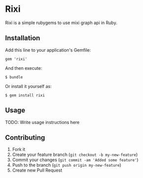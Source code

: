 # Rixi

Rixi is a simple rubygems to use mixi graph api in Ruby.

## Installation

Add this line to your application's Gemfile:

    gem 'rixi'

And then execute:

    $ bundle

Or install it yourself as:

    $ gem install rixi

## Usage

TODO: Write usage instructions here

## Contributing

1. Fork it
2. Create your feature branch (`git checkout -b my-new-feature`)
3. Commit your changes (`git commit -am 'Added some feature'`)
4. Push to the branch (`git push origin my-new-feature`)
5. Create new Pull Request
